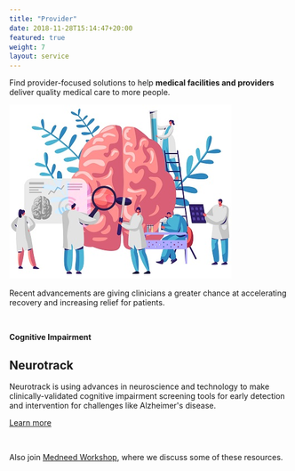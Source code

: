 ```yaml
---
title: "Provider"
date: 2018-11-28T15:14:47+20:00 
featured: true
weight: 7
layout: service
---
```


Find provider-focused solutions to help **medical facilities and providers** deliver quality medical care to more people. 

![Research Tools](/images/illustrations/providers.jpg)


Recent advancements are giving clinicians a greater chance at accelerating recovery and increasing relief for patients. 

<br>

**Cognitive Impairment**

## Neurotrack
Neurotrack is using advances in neuroscience and technology to make clinically-validated cognitive impairment screening tools for early detection and intervention for challenges like Alzheimer's disease.

<a href="https://neurotrack.com/products" target="_blank"> Learn more </a>

<br>


Also join <a href="https://workshop.medneed.com" target="_blank">Medneed Workshop</a>, where we discuss some of these resources.




